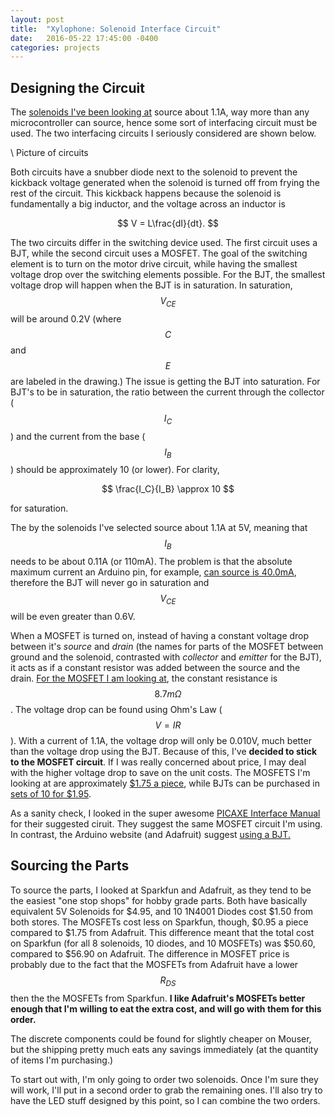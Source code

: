 ```yaml
---
layout: post
title:  "Xylophone: Solenoid Interface Circuit"
date:   2016-05-22 17:45:00 -0400
categories: projects
---
```


## Designing the Circuit

The [solenoids I've been looking at](https://www.adafruit.com/products/2776)
source about 1.1A, way more than any microcontroller can source, hence
some sort of interfacing circuit must be used. The two interfacing
circuits I seriously considered are shown below.

\\ Picture of circuits

Both circuits have a snubber diode next to the solenoid to prevent the kickback
voltage generated when the solenoid is turned off from frying the rest of
the circuit. This kickback happens because the solenoid is fundamentally
a big inductor, and the voltage across an inductor is

$$ V = L\frac{dI}{dt}. $$

The two circuits differ in the switching device used. The first circuit
uses a BJT, while the second circuit uses a MOSFET. The goal of the switching
element is to turn on the motor drive circuit, while having the smallest
voltage drop over the switching elements possible. For the BJT, the
smallest voltage drop will happen when the BJT is in saturation. In
saturation, $$V_{CE}$$ will be around 0.2V (where $$C$$ and $$E$$ are
labeled in the drawing.) The issue is getting the BJT into saturation.
For BJT's to be in saturation, the ratio between the current through
the collector ($$I_C$$) and the current from the base ($$I_B$$) should be approximately 10 (or lower).
For clarity,

$$ \frac{I_C}{I_B} \approx 10 $$

for saturation.

The by the solenoids I've selected source about 1.1A at 5V,
meaning that $$I_B$$ needs to be about 0.11A (or 110mA). The problem is that
the absolute maximum current an Arduino pin, for example, [can source is
40.0mA](http://playground.arduino.cc/Main/ArduinoPinCurrentLimitations),
therefore the BJT will never go in saturation and $$V_{CE}$$ will be
even greater than 0.6V.

When a MOSFET is turned on, instead of having a constant voltage drop between
it's *source* and *drain* (the names for parts of the MOSFET between ground and
the solenoid, contrasted with *collector* and *emitter* for the BJT), it
acts as if a constant resistor was added between the source and the drain.
[For the MOSFET I am looking at](https://www.adafruit.com/products/355), the
constant resistance is $$8.7m\Omega$$. The voltage drop can be found using
Ohm's Law ($$V = IR$$). With a current of 1.1A, the voltage drop will only be
0.010V, much better than the voltage drop using the BJT. Because of this, I've
**decided to stick to the MOSFET circuit**.
If I was really concerned about price, I may deal with the higher voltage
drop to save on the unit costs. The MOSFETS I'm looking at are approximately
[$1.75 a piece](https://www.adafruit.com/product/355),
while BJTs can be purchased in
[sets of 10 for $1.95](https://www.adafruit.com/product/756).

As a sanity check, I looked in the super awesome
[PICAXE Interface Manual](http://www.picaxe.com/docs/picaxe_manual3.pdf) for
their suggested ciruit. They suggest the same MOSFET circuit I'm using.
In contrast, the Arduino website (and Adafruit) suggest
[using a BJT.](http://playground.arduino.cc/uploads/Learning/solenoid_driver.pdf)

## Sourcing the Parts

To source the parts, I looked at Sparkfun and Adafruit, as they tend to be the
easiest "one stop shops" for hobby grade parts. Both have basically equivalent
5V Solenoids for $4.95, and 10 1N4001 Diodes cost $1.50 from both stores. The
MOSFETs cost less on Sparkfun, though, $0.95 a piece compared to $1.75
from Adafruit. This difference meant that the total cost on Sparkfun (for
all 8 solenoids, 10 diodes, and 10 MOSFETs) was $50.60, compared to $56.90
on Adafruit. The difference in MOSFET price is probably due to the fact that
the MOSFETs from Adafruit have a lower $$R_{DS}$$ then the the MOSFETs from
Sparkfun. **I like Adafruit's MOSFETs better enough that I'm willing to eat
the extra cost, and will go with them for this order.**

The discrete components could be found for slightly cheaper on Mouser, but the
shipping pretty much eats any savings immediately (at the quantity of items
I'm purchasing.)

To start out with, I'm only going to order two solenoids. Once I'm sure they
will work, I'll put in a second order to grab the remaining ones. I'll
also try to have the LED stuff designed by this point, so I can combine the
two orders.
